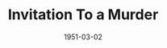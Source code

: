 ---
title: Invitation To a Murder
date: 1951-03-02
closing_date: 1951-03-10
layout: productions
featured_image: 
image_caption:
image_credit:
playbill: 
category: 
Theatre: Theatre Jacksonville
Venue: Little Theatre
cast:
  Detective Sergeant Selbridge: E.L. Patton, Jr.
  Doctor Linton: George Durney
  Estelle Channing: Yvonne Peairs
  Horatio Channing: Gene Sayre
  Jeanette Thorne: Midge Veal
  Lorinda Channing: Louise Howarth
  Martin: Elmo Lehman
  Mr. Dickson: Larry Zell
  Pedro: Gene Patton
  Peter Thorne: David Mozo
  Walter Channing: Walter D. Smith
crew:
  Art Work: Elva Stein
  Assistant Director: Edna Spindel
  Assistant Electrician: Su Hawkins
  Curtain: L.J. Gift
  Director: Paul E. Geisenhof
  Electrician:
    - Ozzie De Armona
    - Walter Quattlebaum
  Make-up Assistant:
    - Jane Porter
    - Roy Meischner
    - Norma Barri
    - Jack Vaughn
    - Ernestine Taylor
    - Bill Gibbs
    - Ruth Hamilton
    - Larry Zell
    - Doris Hobgood
  Make-up Chairman: Richard Kaszner
  Properties Assistant:
    - Evelyn Moccia
    - Mrs. L.L. Parks
    - Dr. Harry A. Nevel
  Properties Chairman: Margaret Lafferty
  Set and Technical Direction: Pete House
  Set Construction and Painting:
    - Larry Zell
    - Carl Hagen
    - Walter Quattlebaum
    - Laurel Barton
    - Gloria Meekins
    - Frankie Goldberg
    - Bill Gibbs
    - Peggy Gift
    - L.J. Gift
    - Budd Porter
    - Richard Kaszner
    - James Beach
    - Elmo Lehman
  Sound and Music: Peggy Gift
  Stage Manager: Sue Miller
  Wardrobe Assistant:
    - Ann Love
    - Janet Sucow
    - Edithe Price
    - Laurel Barton
    - Karen O'Shaughnessy
    - Polly Clendenning
    - Grace Ogden
    - Mary Sober
  Wardrobe Chairman: Margaret Fairweather
orchestra:
external_links:
---